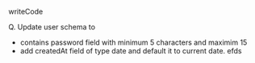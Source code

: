 writeCode

Q. Update user schema to

- contains password field with minimum 5 characters and maximim 15
- add createdAt field of type date and default it to current date.
efds